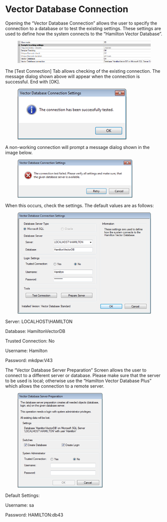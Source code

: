 # Vector Database Connection

Opening the “Vector Database Connection” allows the user to specify the connection to a database or to test the existing settings. These settings are used to define how the system connects to the “Hamilton Vector Database”.

<figure><img src="../../.gitbook/assets/image (15) (1).png" alt=""><figcaption></figcaption></figure>

The \[Test Connection] Tab allows checking of the existing connection. The message dialog shown above will appear when the connection is successful. End with \[OK].

<figure><img src="../../.gitbook/assets/image (16) (1).png" alt=""><figcaption></figcaption></figure>

A non-working connection will prompt a message dialog shown in the image below.

<figure><img src="../../.gitbook/assets/image (18) (1).png" alt="" width="365"><figcaption></figcaption></figure>

When this occurs, check the settings. The default values are as follows:

<figure><img src="../../.gitbook/assets/image (19) (1).png" alt="" width="428"><figcaption></figcaption></figure>

Server: LOCALHOST\HAMILTON&#x20;

Database: HamiltonVectorDB&#x20;

Trusted Connection: No&#x20;

Username: Hamilton&#x20;

Password: mkdpw:V43



The “Vector Database Server Preparation” Screen allows the user to connect to a different server or database. Please make sure that the server to be used is local; otherwise use the “Hamilton Vector Database Plus” which allows the connection to a remote server.

<figure><img src="../../.gitbook/assets/image (20) (1).png" alt="" width="270"><figcaption></figcaption></figure>

Default Settings:&#x20;

Username: sa&#x20;

Password: HAMILTON:db43&#x20;
